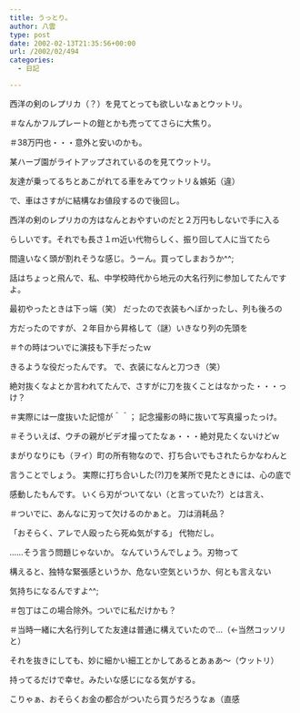 ```yaml
---
title: うっとり。
author: 八雲
type: post
date: 2002-02-13T21:35:56+00:00
url: /2002/02/494
categories:
  - 日記

---
```

西洋の剣のレプリカ（？）を見てとっても欲しいなぁとウットリ。
  
＃なんかフルプレートの鎧とかも売っててさらに大焦り。
  
＃38万円也・・・意外と安いのかも。
  
某ハーブ園がライトアップされているのを見てウットリ。
  
友達が乗ってるちとあこがれてる車をみてウットリ＆嫉妬（違）

で、車はさすがに結構なお値段するので後回し。
  
西洋の剣のレプリカの方はなんとおやすいのだと２万円もしないで手に入る
  
らしいです。それでも長さ１ｍ近い代物らしく、振り回して人に当てたら
  
間違いなく頭が割れそうな感じ。うーん。買ってしまおうか^^;
  
話はちょっと飛んで、私、中学校時代から地元の大名行列に参加してたんですよ。
  
最初やったときは下っ端（笑） だったので衣装もへぼかったし、列も後ろの
  
方だったのですが、２年目から昇格して（謎）いきなり列の先頭を
  
＃↑の時はついでに演技も下手だったｗ
  
きるような役だったんです。 で、衣装になんと刀つき（笑）
  
絶対抜くなよとか言われてたんで、さすがに刀を抜くことはなかった・・・っけ？
  
＃実際には一度抜いた記憶が＾＾； 記念撮影の時に抜いて写真撮ったっけ。
  
＃そういえば、ウチの親がビデオ撮ってたなぁ・・・絶対見たくないけどｗ
  
まがりなりにも（ヲイ）町の所有物なので、打ち合いでもされたらかなわんと
  
言うことでしょう。 実際に打ち合いした(?)刀を某所で見たときには、心の底で
  
感動したもんです。 いくら刃がついてない（と言っていた?）とは言え、
  
＃ついでに、あんなに刃って欠けるのかぁと。 刀は消耗品？
  
「おそらく、アレで人殴ったら死ぬ気がする」 代物だし。
  
……そう言う問題じゃないか。 なんていうんでしょう。刃物って
  
構えると、独特な緊張感というか、危ない空気というか、何とも言えない
  
気持ちになるんですよ^^;
  
＃包丁はこの場合除外。ついでに私だけかも？
  
＃当時一緒に大名行列してた友達は普通に構えていたので…（←当然コッソリと）

それを抜きにしても、妙に細かい細工とかしてあるとあぁあ～（ウットリ）
  
持ってるだけで幸せ。みたいな感じになる気がする。
  
こりゃぁ、おそらくお金の都合がついたら買うだろうなぁ（直感